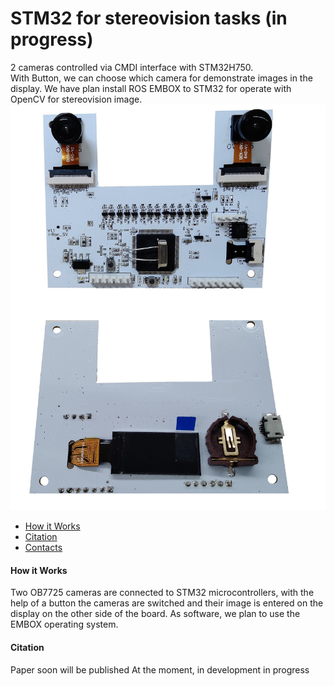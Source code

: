 # STM32 for stereovision tasks (in progress)
2 cameras controlled via CMDI interface with STM32H750.  
With Button, we can choose which camera for demonstrate images in the display.
We have plan install ROS EMBOX to STM32 for operate with OpenCV for stereovision image.      
![alt tag](https://github.com/Ildaron/STM32_stereovision/blob/master/Supplementary_files/img3.jpg "general view")​


-  [How it Works](https://github.com/Ildaron/STM32_stereovision/blob/master/README.md#how-it-works) 
-  [Citation](https://github.com/Ildaron/STM32_stereovision#citation)   
-  [Contacts](https://github.com/Ildaron/STM32_stereovision#contacts)    


#### How it Works  
Two OB7725 cameras are connected to STM32 microcontrollers, with the help of a button the cameras are switched and their image is entered on the display on the other side of the board. As software, we plan to use the EMBOX operating system.     
#### Citation
Paper soon will be published 
At the moment, in development in progress
